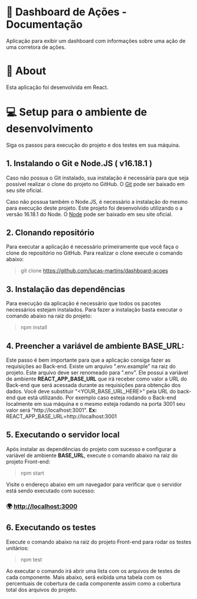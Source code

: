 # 📖 Dashboard de Ações - Documentação
Aplicação para exibir um dashboard com informações sobre uma ação de uma corretora de ações.

# 🔖 About

Esta aplicação foi desenvolvida em React.

# 💻 Setup para o ambiente de desenvolvimento

Siga os passos para execução do projeto e dos testes em sua máquina.

## 1. Instalando o Git e Node.JS ( **v16.18.1** )

Caso não possua o Git instalado, sua instalação é necessária para que seja possível realizar o clone do projeto no GitHub. O [Git](https://git-scm.com/) pode ser baixado em seu site oficial.

Caso não possua também o Node.JS, é necessário a instalação do mesmo para execução deste projeto. Este projeto foi desenvolvido utilizando o a versão 16.18.1 do Node. O [Node](https://nodejs.org/en/) pode ser baixado em seu site oficial.

## 2. Clonando repositório

Para executar a aplicação é necessário primeiramente que você faça o clone do repositório no GitHub. Para realizar o clone execute o comando abaixo:
>git clone https://github.com/lucas-martins/dashboard-acoes

## 3. Instalação das dependências

Para execução da aplicação é necessário que todos os pacotes necessários estejam instalados. Para fazer a instalação basta executar o comando abaixo na raiz do projeto:
>npm install

## 4. Preencher a variável de ambiente **BASE_URL**:

Este passo é bem importante para que a aplicação consiga fazer as requisições ao Back-end. Existe um arquivo ".env.example" na raiz do projeto. Este arquivo deve ser renomeado para ".env". Ele possui a variável de ambiente **REACT_APP_BASE_URL** que irá receber como valor a URL do Back-end que será acessada durante as requisições para obtenção dos dados. Você deve substituir "<YOUR_BASE_URL_HERE>" pela URL do back-end que está utilizando.
Por exemplo caso esteja rodando o Back-end localmente em sua máquina e o mesmo esteja rodando na porta 3001 seu valor será "http://localhost:3001".
**Ex:** REACT_APP_BASE_URL=http://localhost:3001

## 5. Executando o servidor local

Após instalar as dependências do projeto com sucesso e configurar a variável de ambiente **BASE_URL**, execute o comando abaixo na raiz do projeto Front-end:

>npm start

Visite o endereço abaixo em um navegador para verificar que o servidor está sendo executado com sucesso:

### 🌍 <a href="http://localhost:3000">http://localhost:3000</a>

## 6. Executando os testes

Execute o comando abaixo na raiz do projeto Front-end para rodar os testes unitários:

>npm test

Ao executar o comando irá abrir uma lista com os arquivos de testes de cada componente. Mais abaixo, será exibida uma tabela com os percentuais de cobertura de cada componente assim como a cobertura total dos arquivos do projeto.
